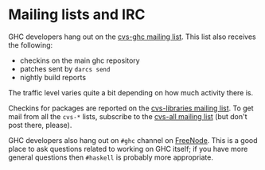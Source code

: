 # Mailing lists and IRC


GHC developers hang out on the [ cvs-ghc mailing list](http://www.haskell.org/mailman/listinfo/cvs-ghc).  This list also receives the following:

- checkins on the main ghc repository
- patches sent by `darcs send`
- nightly build reports


The traffic level varies quite a bit depending on how much activity there is.


Checkins for packages are reported on the [ cvs-libraries mailing list](http://www.haskell.org/mailman/listinfo/cvs-libraries).  To get mail from all the `cvs-*` lists, subscribe to the [ cvs-all mailing list](http://www.haskell.org/mailman/listinfo/cvs-all) (but don't post there, please).


GHC developers also hang out on `#ghc` channel on [ FreeNode](http://freenode.net/).  This is a good place to ask questions related to working on GHC itself; if you have more general questions then `#haskell` is probably more appropriate.
